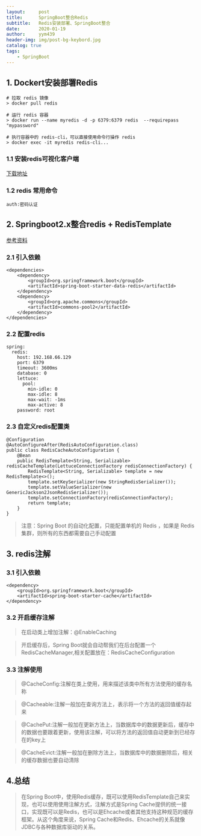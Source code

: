 ```yaml
---
layout:     post
title:      SpringBoot整合Redis
subtitle:   Redis安装部署、SpringBoot整合
date:       2020-01-19
author:     yym439
header-img: img/post-bg-keybord.jpg
catalog: true
tags:
    - SpringBoot 
---
```


## 1. Dockert安装部署Redis

```
# 拉取 redis 镜像
> docker pull redis

# 运行 redis 容器
> docker run --name myredis -d -p 6379:6379 redis  --requirepass "mypassword"

# 执行容器中的 redis-cli，可以直接使用命令行操作 redis
> docker exec -it myredis redis-cli...
```

### 1.1 安装redis可视化客户端
[下载地址](https://github.com/qishibo/AnotherRedisDesktopManager/releases)


### 1.2 redis 常用命令

```
auth:密码认证
```
## 2. Springboot2.x整合redis + RedisTemplate

[参考资料](https://juejin.im/post/5dd88b9be51d45231005b564)

### 2.1 引入依赖

```
<dependencies>
    <dependency>
        <groupId>org.springframework.boot</groupId>
        <artifactId>spring-boot-starter-data-redis</artifactId>
    </dependency>
    <dependency>
        <groupId>org.apache.commons</groupId>
        <artifactId>commons-pool2</artifactId>
    </dependency>
</dependencies>

```

### 2.2 配置redis

```
spring:
  redis:
    host: 192.168.66.129
    port: 6379
    timeout: 3600ms
    database: 0
    lettuce:
      pool:
        min-idle: 0
        max-idle: 8
        max-wait: -1ms
        max-active: 8
    password: root
```

### 2.3 自定义redis配置类

```
@Configuration
@AutoConfigureAfter(RedisAutoConfiguration.class)
public class RedisCacheAutoConfiguration {
    @Bean
    public RedisTemplate<String, Serializable> redisCacheTemplate(LettuceConnectionFactory redisConnectionFactory) {
        RedisTemplate<String, Serializable> template = new RedisTemplate<>();
        template.setKeySerializer(new StringRedisSerializer());
        template.setValueSerializer(new GenericJackson2JsonRedisSerializer());
        template.setConnectionFactory(redisConnectionFactory);
        return template;
    }
}
```

> 注意：Spring Boot 的自动化配置，只能配置单机的 Redis ，如果是 Redis 集群，则所有的东西都需要自己手动配置

## 3. redis注解

### 3.1 引入依赖

```
<dependency>
    <groupId>org.springframework.boot</groupId>
    <artifactId>spring-boot-starter-cache</artifactId>
</dependency>
```

### 3.2 开启缓存注解

>在启动类上增加注解：@EnableCaching

> 开启缓存后，Spring Boot就会自动帮我们在后台配置一个RedisCacheManager,相关配置放在：RedisCacheConfiguration

### 3.3 注解使用

>@CacheConfig:注解在类上使用，用来描述该类中所有方法使用的缓存名称

>@Cacheable:注解一般加在查询方法上，表示将一个方法的返回值缓存起来

>@CachePut:注解一般加在更新方法上，当数据库中的数据更新后，缓存中的数据也要跟着更新，使用该注解，可以将方法的返回值自动更新到已经存在的key上

>@CacheEvict:注解一般加在删除方法上，当数据库中的数据删除后，相关的缓存数据也要自动清除

## 4.总结

> 在Spring Boot中，使用Redis缓存，既可以使用RedisTemplate自己来实现，也可以使用使用注解方式，注解方式是Spring Cache提供的统一接口，实现既可以是Redis，也可以是Ehcache或者其他支持这种规范的缓存框架。从这个角度来说，Spring Cache和Redis、Ehcache的关系就像JDBC与各种数据库驱动的关系。